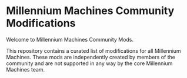 # Millennium Machines Community Modifications
Welcome to Millennium Machines Community Mods.

This repository contains a curated list of modifications for all Millennium Machines. These mods are independently created by members of the community and are not supported in any way by the core Millennium Machines team.
